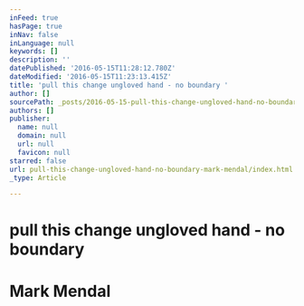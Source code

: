 ```yaml
---
inFeed: true
hasPage: true
inNav: false
inLanguage: null
keywords: []
description: ''
datePublished: '2016-05-15T11:28:12.780Z'
dateModified: '2016-05-15T11:23:13.415Z'
title: 'pull this change ungloved hand - no boundary '
author: []
sourcePath: _posts/2016-05-15-pull-this-change-ungloved-hand-no-boundary-mark-mendal.md
authors: []
publisher:
  name: null
  domain: null
  url: null
  favicon: null
starred: false
url: pull-this-change-ungloved-hand-no-boundary-mark-mendal/index.html
_type: Article

---
```

# pull this change ungloved hand - no boundary 

# **Mark Mendal**